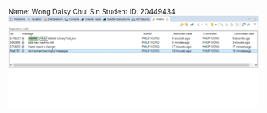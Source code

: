 Name: Wong Daisy Chui Sin
Student ID: 20449434
![Image of Git History](https://github.com/dcswong/comp3111-lab1-demo/blob/master/lab1.png)